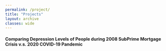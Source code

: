 ```yaml
---
permalink: /project/
title: "Projects"
layout: archive
classes: wide
---
```


#### Comparing Depression Levels of People during 2008 SubPrime Mortgage Crisis v.s. 2020 COVID-19 Pandemic
